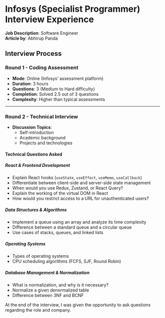 # Infosys (Specialist Programmer) Interview Experience


**Job Description**: Software Engineer  
**Article by**: Abhirup Panda

## Interview Process

### Round 1 - Coding Assessment
- **Mode**: Online (Infosys’ assessment platform)  
- **Duration**: 3 hours  
- **Questions**: 3 (Medium to Hard difficulty)  
- **Completion**: Solved 2.5 out of 3 questions  
- **Complexity**: Higher than typical assessments  

---

### Round 2 - Technical Interview
- **Discussion Topics**:
  - Self-introduction
  - Academic background
  - Projects and technologies  

#### **Technical Questions Asked**  

##### React & Frontend Development
- Explain React hooks (`useState`, `useEffect`, `useMemo`, `useCallback`)
- Differentiate between client-side and server-side state management
- When would you use Redux, Zustand, or React Query?
- Explain the working of the virtual DOM in React
- How would you restrict access to a URL for unauthenticated users?  

##### Data Structures & Algorithms
- Implement a queue using an array and analyze its time complexity  
- Difference between a standard queue and a circular queue  
- Use cases of stacks, queues, and linked lists  

##### Operating Systems
- Types of operating systems  
- CPU scheduling algorithms (FCFS, SJF, Round Robin)  

##### Database Management & Normalization
- What is normalization, and why is it necessary?  
- Normalize a given denormalized table  
- Difference between 3NF and BCNF  

At the end of the interview, I was given the opportunity to ask questions regarding the role and company.
